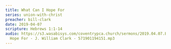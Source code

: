 ```yaml
---
title: What Can I Hope For
series: union-with-christ
preacher: bill-clark
date: 2019-04-07
scripture: Hebrews 1:1-14
audio: https://s3.wasabisys.com/coventrypca.church/sermons/2019.04.07.E What Can I
  Hope For - J. William Clark - 571901194151.mp3
---
```

